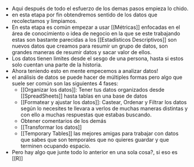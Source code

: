 - Aqui después de todo el esfuerzo de los demas pasos empieza lo chido.
- en esta etapa por fin obtendremos sentido de los datos que recolectamos y limpiamos.
- En esta etapa es común empezar a usar [[Métricas]] enfocadas en el área de conocimiento o idea de negocio en la que se este trabajando estas son bastante parecidas a los [[Estadísticos Descriptivos]] son nuevos datos que creamos para resumir un grupo de datos, son grandes maneras de resumir datos y sacar valor de ellos.
- Los datos tienen limites desde el sesgo de una persona, hasta si estos solo cuentan una parte de la historia.
- Ahora teniendo esto en mente empecemos a analizar datos!
- el análisis de datos se puede hacer de múltiples formas pero algo que suele ser común son las siguientes 4 fases:
	- [[Organizar los datos]]: Tener tus datos organizados desde [[SpreadSheets]] hasta tablas en una base de datos
	- [[Formatear y ajustar los datos]]: Castear, Ordenar y Filtrar los datos según lo necesites te llevara a verlos de muchas maneras distintas y con ello a muchas respuestas que estabas buscando.
	- Obtener comentarios de los demás
	- [[Transformar los datos]]
	- [[Temporary Tables]] las mejores amigas para trabajar con datos que sabes que son temporales que no quieres guardar y que terminen ocupando espacio.
- Pero hay algo que junte todo lo anterior en una sola cosa?, si eso es [[R]]